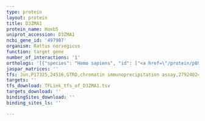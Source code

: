 ```yaml
---
type: protein
layout: protein
title: D3ZMA1
protein_name: Hoxb5
uniprot_accession: D3ZMA1
ncbi_gene_id: '497987'
organism: Rattus norvegicus
function: target gene
number_of_interactions: '1'
orthologs: '[{"species": "Homo sapiens", "id": ["<a href=\"/protein/p09067\">P09067</a>"]}, {"species": "Danio rerio", "id": ["<a href=\"/protein/a0a0r4i9d0\">A0A0R4I9D0</a>", "<a href=\"/protein/p09014\">P09014</a>"]}, {"species": "Mus musculus", "id": ["<a href=\"/protein/p09079\">P09079</a>"]}]'
jaspar_matrices: ''
tfs: Jun,P17325,24516,GTRD,chromatin immunoprecipitation assay,27924024%5Buid%5D,No
targets: ''
tfs_download: TFLink_tfs_of_D3ZMA1.tsv
targets_download: ''
bindingSites_download: ''
binding_sites_ls: ''

---
```

